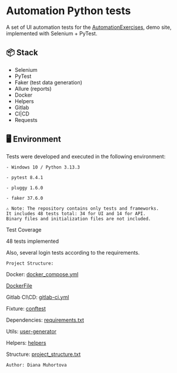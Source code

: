 # Automation Python tests

A set of UI automation tests for the [AutomationExercises](https://automationexercise.com/), demo site, implemented with Selenium + PyTest.

## 📦 Stack
- Selenium
- PyTest
- Faker (test data generation)
- Allure (reports)
- Docker
- Helpers
- Gitlab
- CI|CD
- Requests

## 🖥️ Environment
Tests were developed and executed in the following environment:
```
- Windows 10 / Python 3.13.3

- pytest 8.4.1

- pluggy 1.6.0

- faker 37.6.0

```
```
⚠️ Note: The repository contains only tests and frameworks.
It includes 48 tests total: 34 for UI and 14 for API.
Binary files and initialization files are not included.
```
Test Coverage

48 tests implemented

Also, several login tests according to the requirements.

```
Project Structure:

```
Docker: [docker_compose.yml](https://github.com/twelviieeeeeeee/test-python/blob/main/docker-compose.yml)

[DockerFile](https://github.com/twelviieeeeeeee/test-python/blob/main/Dockerfile)

Gitlab CI\CD: [gitlab-ci.yml](https://github.com/twelviieeeeeeee/test-python/blob/main/.gitlab-ci.yml)

Fixture: [conftest](https://github.com/twelviieeeeeeee/test-python/blob/main/conftest.py)

Dependencies: [requirements.txt](https://github.com/twelviieeeeeeee/test-python/blob/main/requirements.txt)

Utils: [user-generator](https://github.com/twelviieeeeeeee/test-python/blob/main/user_generator.py)

Helpers: [helpers](https://github.com/twelviieeeeeeee/test-python/blob/main/searchID.py)

Structure: [project_structure.txt](https://github.com/twelviieeeeeeee/test-python/blob/main/project_structure.txt)
```
Author: Diana Muhortova
```












